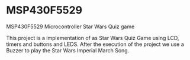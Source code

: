 # MSP430F5529
MSP430F5529 Microcontroller Star Wars Quiz game

This project is a implementation of as Star Wars Quiz Game using LCD, timers and buttons and LEDS.
After the execution of the project we use a Buzzer to play the Star Wars Imperial March Song.
